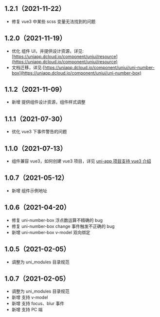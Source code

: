 ## 1.2.1（2021-11-22）

-   修复 vue3 中某些 scss 变量无法找到的问题

## 1.2.0（2021-11-19）

-   优化 组件 UI，并提供设计资源，详见:[https://uniapp.dcloud.io/component/uniui/resource](https://uniapp.dcloud.io/component/uniui/resource)
-   文档迁移，详见:[https://uniapp.dcloud.io/component/uniui/uni-number-box](https://uniapp.dcloud.io/component/uniui/uni-number-box)

## 1.1.2（2021-11-09）

-   新增 提供组件设计资源，组件样式调整

## 1.1.1（2021-07-30）

-   优化 vue3 下事件警告的问题

## 1.1.0（2021-07-13）

-   组件兼容 vue3，如何创建 vue3 项目，详见 [uni-app 项目支持 vue3 介绍](https://ask.dcloud.net.cn/article/37834)

## 1.0.7（2021-05-12）

-   新增 组件示例地址

## 1.0.6（2021-04-20）

-   修复 uni-number-box 浮点数运算不精确的 bug
-   修复 uni-number-box change 事件触发不正确的 bug
-   新增 uni-number-box v-model 双向绑定

## 1.0.5（2021-02-05）

-   调整为 uni_modules 目录规范

## 1.0.7（2021-02-05）

-   调整为 uni_modules 目录规范
-   新增 支持 v-model
-   新增 支持 focus、blur 事件
-   新增 支持 PC 端
